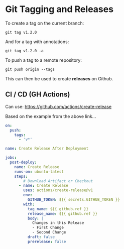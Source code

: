 # Git Tagging and Releases

To create a tag on the current branch:

`git tag v1.2.0`

And for a tag with annotations:

`git tag v1.2.0 -a`

To push a tag to a remote repository:

`git push origin --tags`

This can then be used to create **releases** on Github.

## CI / CD (GH Actions)

Can use: https://github.com/actions/create-release

Based on the example from the above link...

```YAML
on:
  push:
    tags:
      - 'v*'

name: Create Release After Deployment

jobs:
  post-deploy:
    name: Create Release
    runs-on: ubuntu-latest
    steps:
		# Download Artifact or Checkout
      - name: Create Release
        uses: actions/create-release@v1
        env:
          GITHUB_TOKEN: ${{ secrets.GITHUB_TOKEN }}
        with:
          tag_name: ${{ github.ref }}
          release_name: ${{ github.ref }}
          body: |
            Changes in this Release
            - First Change
            - Second Change
          draft: false
          prerelease: false
```
